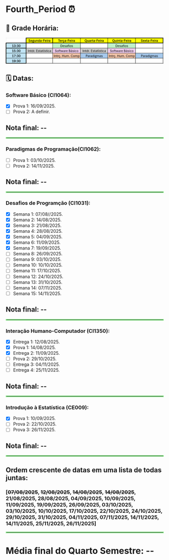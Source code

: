 # Fourth_Period ⏰​

## 💾 Grade Horária:
![](grade-quarto-semestre.png)​

## ​🗓️​ Datas: ​

### Software Básico (CI1064):
- [x] Prova 1: 16/09/2025.
- [ ] Prova 2: A definir.
<div align="left">
<h2>Nota final: --</h2>
</div>

<hr style="border: 2px solid #90EE90;">

### Paradigmas de Programação(CI1062):
- [ ] Prova 1: 03/10/2025.
- [ ] Prova 2: 14/11/2025.
<div align="left">
<h2>Nota final: --</h2>
</div>

<hr style="border: 2px solid #90EE90;">

### Desafios de Programção (CI1031):
- [x] Semana 1: 07/08//2025.
- [x] Semana 2: 14/08/2025.
- [x] Semana 3: 21/08/2025.
- [x] Semana 4: 28/08/2025.
- [x] Semana 5: 04/09/2025.
- [x] Semana 6: 11/09/2025.
- [x] Semana 7: 19/09/2025.
- [ ] Semana 8: 26/09/2025.
- [ ] Semana 9: 03/10/2025.
- [ ] Semana 10: 10/10/2025.
- [ ] Semana 11: 17/10/2025.
- [ ] Semana 12: 24/10/2025.
- [ ] Semana 13: 31/10/2025.
- [ ] Semana 14: 07/11/2025.
- [ ] Semana 15: 14/11/2025.
<div align="left">
<h2>Nota final: --</h2>
</div>


<hr style="border: 2px solid #90EE90;">

### Interação Humano-Computador (CI1350):
- [x] Entrega 1: 12/08/2025.
- [x] Prova 1: 14/08/2025.
- [x] Entrega 2: 11/09/2025.
- [ ] Prova 2: 29/10/2025.
- [ ] Entrega 3: 04/11/2025.
- [ ] Entrega 4: 25/11/2025.
<div align="left">
<h2>Nota final: --</h2>
</div>


<hr style="border: 2px solid #90EE90;">

### Introdução à Estatística (CE009):
- [x] Prova 1: 10/09/2025.
- [ ] Prova 2: 22/10/2025.
- [ ] Prova 3: 26/11/2025.
<div align="left">
<h2>Nota final: --</h2>
</div>


<hr style="border: 2px solid #90EE90;">

## Ordem crescente de datas em uma lista de todas juntas:

### [~~07/08/2025~~, ~~12/08/2025~~, ~~14/08/2025~~, ~~14/08/2025~~, 21/08/2025, 28/08/2025, 04/09/2025, 10/09/2025, 11/09/2025, 19/09/2025, 26/09/2025, 03/10/2025, 03/10/2025, 10/10/2025, 17/10/2025, 22/10/2025, 24/10/2025, 29/10/2025, 31/10/2025, 04/11/2025, 07/11/2025, 14/11/2025, 14/11/2025, 25/11/2025, 26/11/2025]


<hr style="border: 2px solid #90EE90;">

<div align="left">
<h1>Média final do Quarto Semestre: --</h1>
</div>
